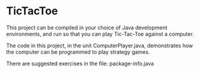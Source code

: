 # TicTacToe

This project can be compiled in your choice of Java development environments, and run so that you can play Tic-Tac-Toe against a computer.

The code in this project, in the unit ComputerPlayer.java, demonstrates how the computer can be programmed to play strategy games.

There are suggested exercises in the file: package-info.java

